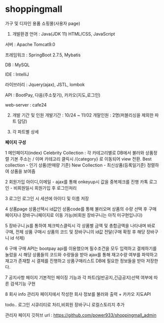 # shoppingmall
가구 및 디자인 용품 쇼핑몰(사용자 page)

1. 개발환경
  언어 : Java(JDK 11) HTML/CSS, JavaScript

  서버 : Apache Tomcat9.0

  프레임워크 : SpringBoot 2.7.5, Mybatis

  DB : MySQL

  IDE : IntelliJ

  라이브러리 : Jquery(ajax), JSTL, lombok

  API : BootPay, 다음(주소찾기), 카카오(지도,로그인)

  web-server : cafe24

2. 개발 기간 및 인원
개발기간 : 10/24 ~ 11/02
개말인원 : 2명(퍼블리싱을 제외한 파트 담당)

3. 각 파트별 상세



**페이지 구성**


1 메인페이지(index)
Celebrity Collection : 각 카테고리별로 DB에서 불러와 상품정렬
기본 주소는 / 이며
카테고리 클릭시 /{category} 로 이동되어 view 전환.
Best collection - 인기 상품(판매량 기준) 
New Collection - 최신상품(등록일기준) 정렬하여 상품을 보여줌

2 회원가입
아이디,이메일 - ajax를 통해 onkeyup시 값을 중복체크를 진행
카톡 로그인 - 비회원일시 회원가입 후 로그인처리

3 로그인
로그인 시 세션에 아이디 및 이름 저장

4 상품page
상품선택시 id값인 상품code를 통해 불러오며
상품의 수량 선택 후 구매페이지나 장바구니페이지로 이동 가능(비회원 장바구니는 아직 미구현입니다)

5 장바구니
js를 통하여 체크박스클릭시 각 상품별 금액 및 총합금액을 나타내며
바로 구매, 전체 상품 구매시 상품의 코드 및 장바구니의 id값 전달(구매 확정 후 해당 장바구니 id 삭제)

6 구매
구매 API는 bootpay api를 이용했으며
필수조건을 모두 입력하고 결제하기를 눌렀을 시
해당 상품들의 코드와 수량들을 받아
ajax를 통해 재고수량 여부를 파악하고
재고가 존재할 시 결제를 진행하고 상품구매리스트 DB에 필요한 정보들을 받아 저장한다.

7 공지사항 페이지
기본적인 페이징 기능과 각 파트(일반공지,긴급공지)선택 여부에 따른 검색기능 구현

8 회사 info
관리자 페이지에서 작성한 회사 정보를 불러와 출력 + 카카오 지도API

todo..
로그인 시큐리티로 처리,비회원 장바구니 로컬스토리지 추가

관리자 페이지 깃허브 url : https://github.com/power933/shoppingmall_admin



